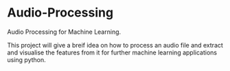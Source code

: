 # Audio-Processing
 Audio Processing for Machine Learning.

 This project will give a breif idea on how to process an audio file and extract and visualise the features from it for further machine learning applications using python.
